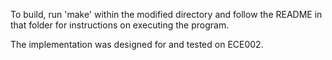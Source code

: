 To build, run 'make' within the modified directory and follow the README in that folder for instructions on executing the program.

The implementation was designed for and tested on ECE002.
